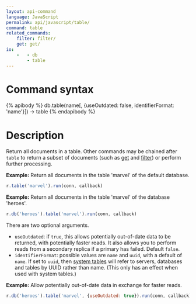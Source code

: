 ```yaml
---
layout: api-command
language: JavaScript
permalink: api/javascript/table/
command: table
related_commands:
    filter: filter/
    get: get/
io:
    -   - db
        - table
---
```


# Command syntax #

{% apibody %}
db.table(name[, {useOutdated: false, identifierFormat: 'name'}]) &rarr; table
{% endapibody %}

# Description #

Return all documents in a table. Other commands may be chained after `table` to return a subset of documents (such as [get](/api/javascript/get/) and [filter](/api/javascript/filter/)) or perform further processing.

__Example:__ Return all documents in the table 'marvel' of the default database.

```js
r.table('marvel').run(conn, callback)
```

__Example:__ Return all documents in the table 'marvel' of the database 'heroes'.

```js
r.db('heroes').table('marvel').run(conn, callback)
```

There are two optional arguments.

* `useOutdated`: if `true`, this allows potentially out-of-date data to be returned, with potentially faster reads. It also allows you to perform reads from a secondary replica if a primary has failed. Default `false`.
* `identifierFormat`: possible values are `name` and `uuid`, with a default of `name`. If set to `uuid`, then [system tables](/docs/system-tables/) will refer to servers, databases and tables by UUID rather than name. (This only has an effect when used with system tables.)

__Example:__ Allow potentially out-of-date data in exchange for faster reads.

```js
r.db('heroes').table('marvel', {useOutdated: true}).run(conn, callback)
```
